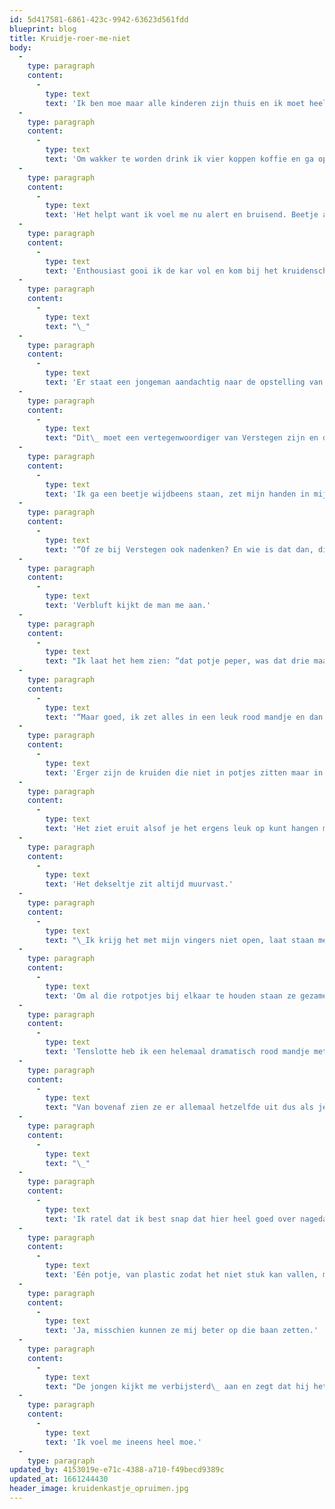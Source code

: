```yaml
---
id: 5d417581-6861-423c-9942-63623d561fdd
blueprint: blog
title: Kruidje-roer-me-niet
body:
  -
    type: paragraph
    content:
      -
        type: text
        text: 'Ik ben moe maar alle kinderen zijn thuis en ik moet heel veel boodschappen doen.'
  -
    type: paragraph
    content:
      -
        type: text
        text: 'Om wakker te worden drink ik vier koppen koffie en ga op weg.'
  -
    type: paragraph
    content:
      -
        type: text
        text: 'Het helpt want ik voel me nu alert en bruisend. Beetje agressief ook…..'
  -
    type: paragraph
    content:
      -
        type: text
        text: 'Enthousiast gooi ik de kar vol en kom bij het kruidenschap.'
  -
    type: paragraph
    content:
      -
        type: text
        text: "\_"
  -
    type: paragraph
    content:
      -
        type: text
        text: 'Er staat een jongeman aandachtig naar de opstelling van het kruidenrek te kijken.'
  -
    type: paragraph
    content:
      -
        type: text
        text: "Dit\_ moet een vertegenwoordiger van Verstegen zijn en die moet ik net hebben!"
  -
    type: paragraph
    content:
      -
        type: text
        text: 'Ik ga een beetje wijdbeens staan, zet mijn handen in mijn zij en steek van wal.'
  -
    type: paragraph
    content:
      -
        type: text
        text: '“Of ze bij Verstegen ook nadenken? En wie is dat dan, die nadenkt? Een man of een vrouw? Iemand die kookt of iemand die nog bij mama woont? Een huisvrouw of iemand die elke avond uit eten gaat?”'
  -
    type: paragraph
    content:
      -
        type: text
        text: 'Verbluft kijkt de man me aan.'
  -
    type: paragraph
    content:
      -
        type: text
        text: "Ik laat het hem zien: “dat potje peper, was dat drie maanden geleden ook hoog en smal? Nee, toen was het breed en laag. En daarom past dit potje niet bij mijn potje nootmuskaat dat\_ nog wel breed en laag is en het past al helemaal niet bij de kerrie van een half jaar terug toen alle potjes nog breed en hoog waren. Mijn kaneel is niet van glas maar van plastic en rond, de paprikapoeder\_ is langwerpig, knoflookpoeder zit in een geribbeld model en kruidnagel zit in karton. Het past niet bij elkaar!"
  -
    type: paragraph
    content:
      -
        type: text
        text: '“Maar goed, ik zet alles in een leuk rood mandje en dan lijkt het nog heel wat”'
  -
    type: paragraph
    content:
      -
        type: text
        text: 'Erger zijn de kruiden die niet in potjes zitten maar in kleine busjes met een rood, ondoorgrondelijk dekseltje met een lipje.'
  -
    type: paragraph
    content:
      -
        type: text
        text: 'Het ziet eruit alsof je het ergens leuk op kunt hangen maar niemand zegt waaraan. Er is geen grappig aandoend rekje voor.'
  -
    type: paragraph
    content:
      -
        type: text
        text: 'Het dekseltje zit altijd muurvast.'
  -
    type: paragraph
    content:
      -
        type: text
        text: "\_Ik krijg het met mijn vingers niet open, laat staan met één hand terwijl ik pizzadeeg\_ sta te kneden. Dus trek ik het met mijn tanden los waarna alle oregano door de keuken dwarrelt. Het dekseltje zit nog tussen mijn tanden. Potje kan nooit meer dicht maar dat geeft niet want de oregano is op."
  -
    type: paragraph
    content:
      -
        type: text
        text: 'Om al die rotpotjes bij elkaar te houden staan ze gezamenlijk in een ander leuk rood mandje.'
  -
    type: paragraph
    content:
      -
        type: text
        text: 'Tenslotte heb ik een helemaal dramatisch rood mandje met Oosterse kruiden. Die komen van allerlei toko''s dus die zijn allemáál verschillend. Mijn laos, koenjit, trassie, sereh en djahe. Ja jammer dan; geen één hetzelfde als de ander.'
  -
    type: paragraph
    content:
      -
        type: text
        text: "Van bovenaf zien ze er allemaal hetzelfde uit dus als je wilt weten wat erin zit moet je ze er één voor één uittillen of de minuscule letters op de piepkleine\_ dekseltjes lezen. Daar moet ik dan een bril\_ bij op en die beslaat altijd tijdens het koken. Wéér kaneel bij de gehaktballen!"
  -
    type: paragraph
    content:
      -
        type: text
        text: "\_"
  -
    type: paragraph
    content:
      -
        type: text
        text: 'Ik ratel dat ik best snap dat hier heel goed over nagedacht is en dat de meneer die dat allemaal zo knap bedacht heeft meer geld per maand verdient dan ik per jaar maar dat het nu maar eens uit moet zijn met die waanzin.'
  -
    type: paragraph
    content:
      -
        type: text
        text: 'Eén potje, van plastic zodat het niet stuk kan vallen, met één hand te openen en met grote letters en zegeltjes erbij zodat je kunt sparen voor een lollig draaiplateautje.'
  -
    type: paragraph
    content:
      -
        type: text
        text: 'Ja, misschien kunnen ze mij beter op die baan zetten.'
  -
    type: paragraph
    content:
      -
        type: text
        text: "De jongen kijkt me verbijsterd\_ aan en zegt dat hij het door zal geven maar dat hij nu verder moet met vakkenvullen."
  -
    type: paragraph
    content:
      -
        type: text
        text: 'Ik voel me ineens heel moe.'
  -
    type: paragraph
updated_by: 4153019e-e71c-4388-a710-f49becd9389c
updated_at: 1661244430
header_image: kruidenkastje_opruimen.jpg
---
```

